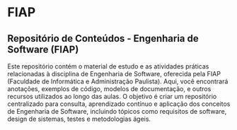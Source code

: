 # FIAP

## Repositório de Conteúdos - Engenharia de Software (FIAP)

Este repositório contém o material de estudo e as atividades práticas relacionadas à disciplina de Engenharia de Software, oferecida pela FIAP (Faculdade de Informática e Administração Paulista). Aqui, você encontrará anotações, exemplos de código, modelos de documentação, e outros recursos utilizados ao longo das aulas. O objetivo é criar um repositório centralizado para consulta, aprendizado contínuo e aplicação dos conceitos de Engenharia de Software, incluindo tópicos como requisitos de software, design de sistemas, testes e metodologias ágeis.
